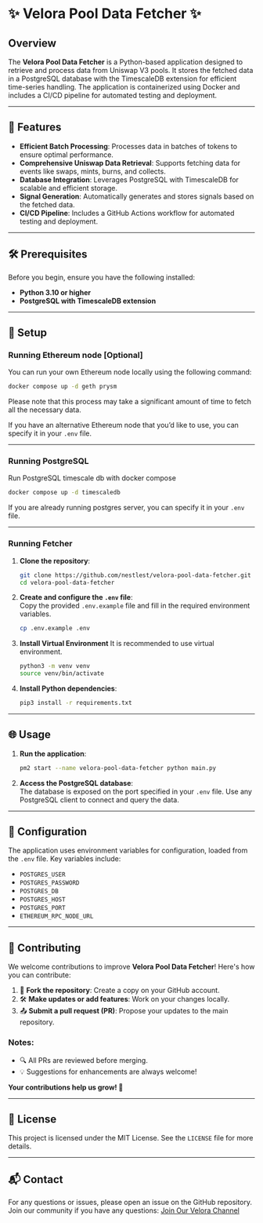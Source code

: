 # ✨ Velora Pool Data Fetcher ✨  

## Overview  

The **Velora Pool Data Fetcher** is a Python-based application designed to retrieve and process data from Uniswap V3 pools. It stores the fetched data in a PostgreSQL database with the TimescaleDB extension for efficient time-series handling. The application is containerized using Docker and includes a CI/CD pipeline for automated testing and deployment.  

---

## 🌟 Features  

- **Efficient Batch Processing**: Processes data in batches of tokens to ensure optimal performance.  
- **Comprehensive Uniswap Data Retrieval**: Supports fetching data for events like swaps, mints, burns, and collects.  
- **Database Integration**: Leverages PostgreSQL with TimescaleDB for scalable and efficient storage.  
- **Signal Generation**: Automatically generates and stores signals based on the fetched data.  
- **CI/CD Pipeline**: Includes a GitHub Actions workflow for automated testing and deployment.  

---

## 🛠️ Prerequisites  

Before you begin, ensure you have the following installed:  

- **Python 3.10 or higher**  
- **PostgreSQL with TimescaleDB extension**  

---

## 🚀 Setup  

### Running Ethereum node [Optional]

You can run your own Ethereum node locally using the following command:

```bash
docker compose up -d geth prysm
```

Please note that this process may take a significant amount of time to fetch all the necessary data.

If you have an alternative Ethereum node that you’d like to use, you can specify it in your `.env` file.

---

### Running PostgreSQL

Run PostgreSQL timescale db with docker compose

```bash
docker compose up -d timescaledb
```

If you are already running postgres server, you can specify it in your `.env` file.

---

### Running Fetcher

1. **Clone the repository**:  
   ```bash  
   git clone https://github.com/nestlest/velora-pool-data-fetcher.git  
   cd velora-pool-data-fetcher  
   ```  

2. **Create and configure the `.env` file**:  
   Copy the provided `.env.example` file and fill in the required environment variables.  
   ```bash  
   cp .env.example .env  
   ```  

3. **Install Virtual Environment**
   It is recommended to use virtual environment.
   ```bash
   python3 -m venv venv
   source venv/bin/activate
   ```

4. **Install Python dependencies**:  
   ```bash  
   pip3 install -r requirements.txt  
   ```  

---

## 🌐 Usage  

1. **Run the application**:  
   ```bash  
   pm2 start --name velora-pool-data-fetcher python main.py  
   ```  

2. **Access the PostgreSQL database**:  
   The database is exposed on the port specified in your `.env` file. Use any PostgreSQL client to connect and query the data.  

---

## 🔧 Configuration  

The application uses environment variables for configuration, loaded from the `.env` file. Key variables include:  

- `POSTGRES_USER`  
- `POSTGRES_PASSWORD`  
- `POSTGRES_DB`  
- `POSTGRES_HOST`  
- `POSTGRES_PORT`  
- `ETHEREUM_RPC_NODE_URL`  

---

## 🤝 Contributing  

We welcome contributions to improve **Velora Pool Data Fetcher**! Here's how you can contribute:  

1. 🍴 **Fork the repository**: Create a copy on your GitHub account.  
2. 🛠️ **Make updates or add features**: Work on your changes locally.  
3. 📤 **Submit a pull request (PR)**: Propose your updates to the main repository.  

### Notes:  
- 🔍 All PRs are reviewed before merging.  
- 💡 Suggestions for enhancements are always welcome!  

**Your contributions help us grow! 🌱**  

---

## 📜 License  

This project is licensed under the MIT License. See the `LICENSE` file for more details.  

---

## 📬 Contact  

For any questions or issues, please open an issue on the GitHub repository.  
Join our community if you have any questions: [Join Our Velora Channel](https://discord.com/channels/941362322000203776/1301167504504127609)
